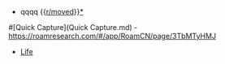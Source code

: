 - qqqq {{[r/moved](r/moved.md)}}[*](((E1h8xzz8K)))

#[Quick Capture](Quick Capture.md)
    - https://roamresearch.com/#/app/RoamCN/page/3TbMTyHMJ
- [Life](Life.md)
